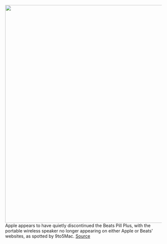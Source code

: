 <img src='https://cdn.vox-cdn.com/thumbor/qDe8Q9Ii-ecBI1RKsiN_QPH0el0=/0x0:2500x1667/1200x800/filters:focal(1050x634:1450x1034)/cdn.vox-cdn.com/uploads/chorus_image/image/70370988/beats-pill-plus-0797.0.0.jpg' width='700px' /><br/>
Apple appears to have quietly discontinued the Beats Pill Plus, with the portable wireless speaker no longer appearing on either Apple or Beats' websites, as spotted by 9to5Mac.
<a href='https://www.theverge.com/2022/1/10/22876792/apple-beats-pill-plus-battery-powered-speaker-discontinued'> Source <a/>